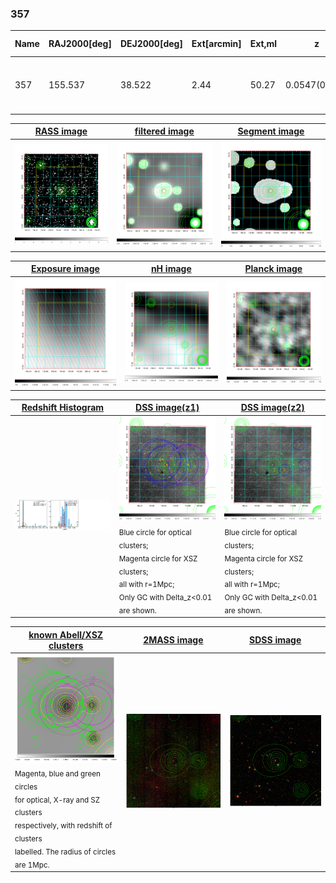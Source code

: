 <div STYLE="page-break-after: always;"></div>

### 357

|Name|RAJ2000[deg]|DEJ2000[deg] |Ext[arcmin]| Ext,ml | z | z_src| C|GC(XSZ,Delta_z<0.01)| GC(OPT,Delta_z<0.01)|GC| R_sig[arcmin] | R500[arcmin] | R500[Mpc]| CRsig[c/s] | CR500[c/s] |L500[1E44 erg/s]|F500[1E-12 erg/s/cm^2]| M500[1E14 Msun]|Tx[keV]|Cnt_sig|Beta|Rc[arcmin]|Comment|Alias|
|---|---|---|---|---|---|------|---|--------|---------|----------|---|---|---|---|---|---|---|---|---|---|---|---|---|---|
|357| 155.537| 38.522| 2.44| 50.27| 0.0547(0.005)| z1, z_xsz| B| MCXC| N, W| C, F20, MCXC, N, SPI, W| 26.675| 11.404| 0.728| 0.264(0.061)| 0.241(0.056)| 0.326(0.060)| 4.570(0.844)| 1.15(0.11)| 2.38(0.14)| 112.9| 0.564(-0.035+0.048)| 2.870(-0.523+0.678)| -| k291|

|[RASS image](../image/357/357_img.pdf)|[filtered image](../image/357/357_fil.pdf)|[Segment image](../image/357/357_seg.pdf)|
|-------------------|--------------------|-------------------|
| <img src="../image/357/357_img.png" width="300">  | <img src="../image/357/357_fil.png" width="300">   | <img src="../image/357/357_seg.png" width="300">  |

|[Exposure image](../image/357/357_mex.pdf)| [nH image](../image/357/357_nh.pdf)| [Planck image](../image/357/357_p.pdf)|
|-------------------|--------------------|-------------------|
|<img src="../image/357/357_mex.png" width="300">   | <img src="../image/357/357_nh.png" width="300">    | <img src="../image/357/357_p.png" width="300"> |

|[Redshift Histogram](../image/357/357_zg.pdf) | [DSS image(z1)](../image/357/357_dss_z1.pdf)      |  [DSS image(z2)](../image/357/357_dss_z2.pdf)    |
|-------------------|--------------------|-------------------|
|<img src="../image/357/357_zg.png" width="300"> |<img src="../image/357/357_dss_z1.png" width="300"> <sub><br>Blue circle for optical clusters; <br>Magenta circle for XSZ clusters; <br>all with r=1Mpc; <br>Only GC with Delta_z<0.01 are shown. </sub>| <img src="../image/357/357_dss_z2.png" width="300"><sub><br>Blue circle for optical clusters; <br>Magenta circle for XSZ clusters; <br>all with r=1Mpc; <br>Only GC with Delta_z<0.01 are shown. </sub> |

|[known Abell/XSZ clusters](../image/357/357_gc.pdf) | [2MASS image](../image/357/357_2mass.pdf)      |[SDSS image](../image/357/357_sdss.pdf)   |
|-------------------|-------------------|-------------------|
|<img src=../image/357/357_gc.png width="300"> <br><sub>Magenta, blue and green circles <br>for optical, X-ray and SZ clusters <br>respectively, with redshift of clusters <br>labelled. The radius of circles <br>are 1Mpc.</sub>|<img src="../image/357/357_2mass.png" width="300">  | <img src="../image/357/357_sdss.png" width="300">  |




